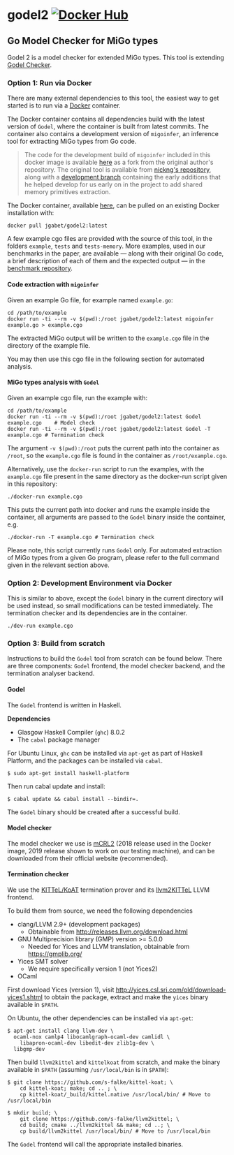 # godel2 [![Docker Hub](https://img.shields.io/badge/docker-ready-blue.svg)](https://hub.docker.com/r/jgabet/godel2/)

## Go Model Checker for MiGo types

Godel 2 is a model checker for extended MiGo types. 
This tool is extending [Godel Checker](https://bitbucket.org/MobilityReadingGroup/godel-checker).

### Option 1: Run via Docker

There are many external dependencies to this tool, the easiest way to get
started is to run via a [Docker](http://www.docker.com) container.

The Docker container contains all dependencies build with the latest version of 
`Godel`, where the container is built from latest commits. The container also 
contains a development version of `migoinfer`, an inference tool for extracting 
MiGo types from Go code.

> The code for the development build of `migoinfer` included in this docker image 
> is available [here](https://github.com/jujuyuki/gospal) 
> as a fork from the original author's repository. The original 
> tool is available from [nickng's repository](https://github.com/nickng/gospal), 
> along with a [development branch](https://github.com/nickng/gospal/tree/race-wip) 
> containing the early additions that he helped develop for us early on in the project
> to add shared memory primitives extraction.

The Docker container, available [here](https://hub.docker.com/r/jgabet/godel2/), 
can be pulled on an existing Docker installation with:

    docker pull jgabet/godel2:latest

A few example cgo files are provided with the source of this tool, in the folders 
`example`, `tests` and `tests-memory`. More examples, used in our benchmarks in the 
paper, are available — along with their original Go code, a brief description of 
each of them and the expected output — in the 
[benchmark repository](https://github.com/JujuYuki/godel2-benchmark). 

#### Code extraction with `migoinfer`

Given an example Go file, for example named `example.go`:

    cd /path/to/example
    docker run -ti --rm -v $(pwd):/root jgabet/godel2:latest migoinfer example.go > example.cgo

The extracted MiGo output will be written to the `example.cgo` file in the directory of the example file.

You may then use this cgo file in the following section for automated analysis.

#### MiGo types analysis with `Godel`

Given an example cgo file, run the example with:

    cd /path/to/example
    docker run -ti --rm -v $(pwd):/root jgabet/godel2:latest Godel example.cgo    # Model check
    docker run -ti --rm -v $(pwd):/root jgabet/godel2:latest Godel -T example.cgo # Termination check

The argument `-v $(pwd):/root` puts the current path into the container as
`/root`, so the `example.cgo` file is found in the container as
`/root/example.cgo`.

Alternatively, use the `docker-run` script to run the examples, with the `example.cgo` file 
present in the same directory as the docker-run script given in this repository:

    ./docker-run example.cgo

This puts the current path into docker and runs the example inside the container,
all arguments are passed to the `Godel` binary inside the container, e.g.

    ./docker-run -T example.cgo # Termination check

Please note, this script currently runs `Godel` only. For automated extraction of MiGo types from 
a given Go program, please refer to the full command given in the relevant section above.

### Option 2: Development Environment via Docker

This is similar to above, except the `Godel` binary in the current directory
will be used instead, so small modifications can be tested immediately. The
termination checker and its dependencies are in the container.

    ./dev-run example.cgo

### Option 3: Build from scratch

Instructions to build the `Godel` tool from scratch can be found below.
There are three components: `Godel` frontend, the model checker backend,
and the termination analyser backend.

#### Godel

The `Godel` frontend is written in Haskell.

**Dependencies**

- Glasgow Haskell Compiler (`ghc`) 8.0.2
- The `cabal` package manager

For Ubuntu Linux, `ghc` can be installed via `apt-get` as part of Haskell
Platform, and the packages can be installed via `cabal`.

    $ sudo apt-get install haskell-platform

Then run cabal update and install:

    $ cabal update && cabal install --bindir=.

The `Godel` binary should be created after a successful build.

#### Model checker

The model checker we use is
[mCRL2](http://www.mcrl2.org/web/user_manual/index.html) (2018 release used in 
the Docker image, 2019 release shown to work on our testing machine),
and can be downloaded from their official website (recommended).

#### Termination checker

We use the [KITTeL/KoAT](https://github.com/s-falke/kittel-koat) termination
prover and its [llvm2KITTeL](https://github.com/s-falke/llvm2kittel) LLVM frontend.

To build them from source, we need the following dependencies

- clang/LLVM 2.9+ (development packages)
    * Obtainable from http://releases.llvm.org/download.html
- GNU Multiprecision library (GMP) version >= 5.0.0
    * Needed for Yices and LLVM translation, obtainable from https://gmplib.org/
- Yices SMT solver
    * We require specifically version 1 (not Yices2)
- OCaml

First download Yices (version 1), visit
http://yices.csl.sri.com/old/download-yices1.shtml to obtain the package,
extract and make the `yices` binary available in `$PATH`.

On Ubuntu, the other dependencies can be installed via `apt-get`:

    $ apt-get install clang llvm-dev \
      ocaml-nox camlp4 libocamlgraph-ocaml-dev camlidl \
        libapron-ocaml-dev libedit-dev zlib1g-dev \
      libgmp-dev

Then build `llvm2kittel` and `kittelkoat` from scratch, and make the binary
available in `$PATH` (assuming `/usr/local/bin` is in `$PATH`):

    $ git clone https://github.com/s-falke/kittel-koat; \
        cd kittel-koat; make; cd .. ; \
        cp kittel-koat/_build/kittel.native /usr/local/bin/ # Move to /usr/local/bin

    $ mkdir build; \
        git clone https://github.com/s-falke/llvm2kittel; \
        cd build; cmake ../llvm2kittel && make; cd ..; \
        cp build/llvm2kittel /usr/local/bin/ # Move to /usr/local/bin

The `Godel` frontend will call the appropriate installed binaries.

